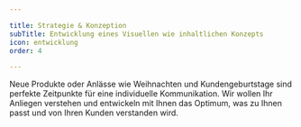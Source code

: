 ```yaml
---

title: Strategie & Konzeption
subTitle: Entwicklung eines Visuellen wie inhaltlichen Konzepts
icon: entwicklung
order: 4

---
```


Neue Produkte oder Anlässe wie Weihnachten und Kundengeburtstage sind perfekte Zeitpunkte für eine individuelle Kommunikation. Wir wollen Ihr Anliegen verstehen und entwickeln mit Ihnen das Optimum, was zu Ihnen passt und von Ihren Kunden verstanden wird.